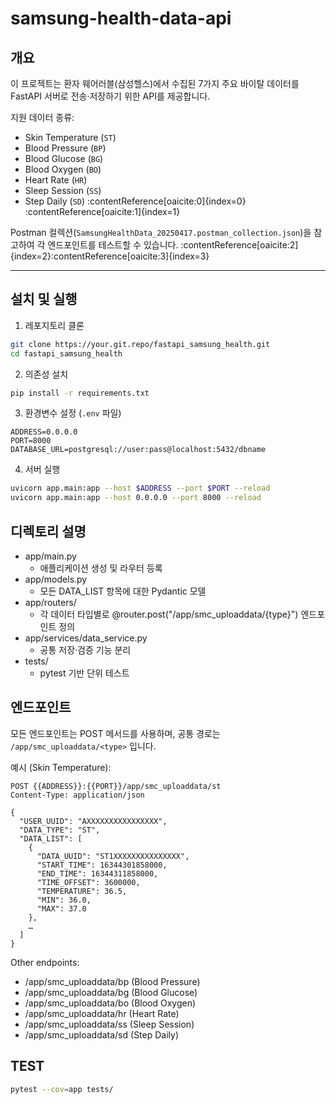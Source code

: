 # samsung-health-data-api
## 개요

이 프로젝트는 환자 웨어러블(삼성헬스)에서 수집된 7가지 주요 바이탈 데이터를 FastAPI 서버로 전송·저장하기 위한 API를 제공합니다.  

지원 데이터 종류:
- Skin Temperature (`ST`)
- Blood Pressure (`BP`)
- Blood Glucose (`BG`)
- Blood Oxygen (`BO`)
- Heart Rate (`HR`)
- Sleep Session (`SS`)
- Step Daily (`SD`) :contentReference[oaicite:0]{index=0}&#8203;:contentReference[oaicite:1]{index=1}

Postman 컬렉션(`SamsungHealthData_20250417.postman_collection.json`)을 참고하여 각 엔드포인트를 테스트할 수 있습니다. :contentReference[oaicite:2]{index=2}&#8203;:contentReference[oaicite:3]{index=3}

---

## 설치 및 실행

1. 레포지토리 클론  
```bash
git clone https://your.git.repo/fastapi_samsung_health.git
cd fastapi_samsung_health
```
2. 의존성 설치
```bash
pip install -r requirements.txt
```

3. 환경변수 설정 (`.env` 파일)
```env
ADDRESS=0.0.0.0
PORT=8000
DATABASE_URL=postgresql://user:pass@localhost:5432/dbname
```

4. 서버 실행
```bash
uvicorn app.main:app --host $ADDRESS --port $PORT --reload
uvicorn app.main:app --host 0.0.0.0 --port 8000 --reload
```


## 디렉토리 설명
- app/main.py
    - 애플리케이션 생성 및 라우터 등록
- app/models.py
    - 모든 DATA_LIST 항목에 대한 Pydantic 모델
- app/routers/
    - 각 데이터 타입별로 @router.post("/app/smc_uploaddata/{type}") 엔드포인트 정의
- app/services/data_service.py
    - 공통 저장·검증 기능 분리
- tests/
    - pytest 기반 단위 테스트

## 엔드포인트
모든 엔드포인트는 POST 메서드를 사용하며, 공통 경로는 `/app/smc_uploaddata/<type>` 입니다.

예시 (Skin Temperature):

```http
POST {{ADDRESS}}:{{PORT}}/app/smc_uploaddata/st
Content-Type: application/json

{
  "USER_UUID": "AXXXXXXXXXXXXXXXX",
  "DATA_TYPE": "ST",
  "DATA_LIST": [
    {
      "DATA_UUID": "ST1XXXXXXXXXXXXXXX",
      "START_TIME": 16344301858000,
      "END_TIME": 16344311858000,
      "TIME_OFFSET": 3600000,
      "TEMPERATURE": 36.5,
      "MIN": 36.0,
      "MAX": 37.0
    },
    …
  ]
}

```
Other endpoints:
- /app/smc_uploaddata/bp (Blood Pressure)
- /app/smc_uploaddata/bg (Blood Glucose)
- /app/smc_uploaddata/bo (Blood Oxygen)
- /app/smc_uploaddata/hr (Heart Rate)
- /app/smc_uploaddata/ss (Sleep Session)
- /app/smc_uploaddata/sd (Step Daily) ​

## TEST
```bash
pytest --cov=app tests/
```